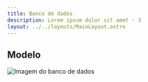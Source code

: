 ```yaml
---
title: Banco de dados
description: Lorem ipsum dolor sit amet - 3
layout: ../../layouts/MainLayout.astro
---
```


## Modelo
![Imagem do banco de dados](/bdImage.jpeg)